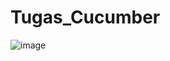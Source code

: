 # Tugas_Cucumber
![image](https://github.com/user-attachments/assets/2e6dbaf8-7668-46d9-ac18-a7bfea9d9388)

